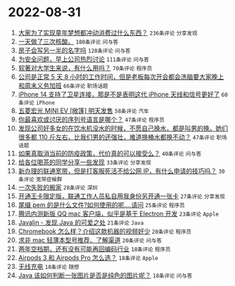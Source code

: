 # 2022-08-31

1. [大家为了实现童年梦想都冲动消费过什么东西？](https://www.v2ex.com/t/876627) `236条评论` `分享发现`
1. [一天做了三次核酸。](https://www.v2ex.com/t/876668) `180条评论` `问与答`
1. [房子会写另一半的名字吗](https://www.v2ex.com/t/876628) `128条评论` `问与答`
1. [为安全问题，早上公司热烈讨论](https://www.v2ex.com/t/876693) `111条评论` `问与答`
1. [软著对大学生来说，有什么用吗？](https://www.v2ex.com/t/876662) `70条评论` `程序员`
1. [公司是正常 5 天 8 小时的工作时间，但是老板每次开会都会洗脑要大家晚上和周末义务加班](https://www.v2ex.com/t/876619) `66条评论` `职场话题`
1. [iPhone 14 支持了卫星连接，那是不是表明这代 iPhone 天线和信号更好了](https://www.v2ex.com/t/876630) `60条评论` `iPhone`
1. [五菱宏光 MINI EV [敞篷] 明天发售](https://www.v2ex.com/t/876638) `58条评论` `汽车`
1. [你最喜欢或讨厌的序列号语言是哪个？](https://www.v2ex.com/t/876615) `47条评论` `程序员`
1. [发现公司好多女的在饮水机没水的时候，不愿自己换水，都是叫男的换。她们很多都 110 斤左右，比我们男的还强壮，难道换桶水都换不动？](https://www.v2ex.com/t/876634) `47条评论` `职场话题`
1. [如果真取消当前的防疫政策，代价真的可以接受么？](https://www.v2ex.com/t/876763) `40条评论` `问与答`
1. [给各位喝茶的同学分享一些发现](https://www.v2ex.com/t/876775) `33条评论` `分享发现`
1. [新办理的联通宽带，但是打客服死活不给公网 IP，有什么申请的技巧吗？](https://www.v2ex.com/t/876770) `30条评论` `宽带症候群`
1. [一次失败的搬家](https://www.v2ex.com/t/876769) `28条评论` `深圳`
1. [开通王卡限定版，联通工作人员私自用我身份另开通一张卡](https://www.v2ex.com/t/876618) `27条评论` `分享发现`
1. [尾缀 pem 的是什么文件?如何使用的呢....请问](https://www.v2ex.com/t/876623) `25条评论` `程序员`
1. [腾讯内测新版 QQ mac 客户端，似乎是基于 Electron 开发](https://www.v2ex.com/t/876823) `23条评论` `Apple`
1. [Javalin - 发现 Java 的可爱之处](https://www.v2ex.com/t/876788) `21条评论` `Java`
1. [Chromebook 怎么样？介绍这款机器的视频好少](https://www.v2ex.com/t/876700) `20条评论` `程序员`
1. [求非 mac 轻薄本型号推荐、了解渠道](https://www.v2ex.com/t/876652) `20条评论` `问与答`
1. [两年空档期，还有没有可能再回编码行业](https://www.v2ex.com/t/876840) `18条评论` `程序员`
1. [Airpods 3 和 Airpods Pro 怎么选？](https://www.v2ex.com/t/876829) `18条评论` `Apple`
1. [无线充电](https://www.v2ex.com/t/876820) `18条评论` `随想`
1. [Java 该如何判断一张图片是否是纯色的图片呢？](https://www.v2ex.com/t/876772) `18条评论` `问与答`
